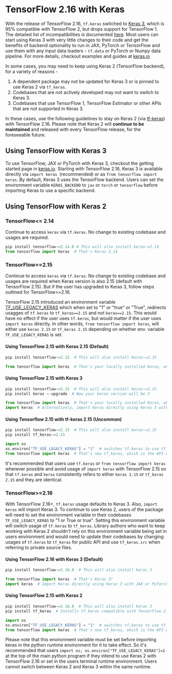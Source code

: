 # TensorFlow 2.16 with Keras

With the release of TensorFlow 2.16, `tf.keras` switched to [Keras 3](https://github.com/keras-team/keras), which is 95% compatible with TensorFlow 2, but drops support for TensorFlow 1. The detailed list of incompatibilities is documented [here](https://github.com/keras-team/keras/issues/18467). Most users can start using Keras 3 with very little changes to their code and get the benefits of backend optionality to run in JAX, PyTorch or TensorFlow and use them with any input data loaders - `tf.data` or PyTorch or Numpy data pipeline. For more details, checkout examples and guides at [keras.io](keras.io) 

In some cases, you may need to keep using Keras 2 (TensorFlow backend), for a variety of reasons - 

1. A dependent package may not be updated for Keras 3 or is pinned to use Keras 2 via `tf_keras`.
2. Codebases that are not actively developed may not want to switch to Keras 3.
3. Codebases that use TensorFlow 1, TensorFlow Estimator or other APIs that are not supported in Keras 3.

In these cases, use the following guidelines to stay on Keras 2 (via [tf-keras](https://github.com/keras-team/tf-keras)) with TensorFlow 2.16. Please note that Keras 2 will **continue to be maintained** and released with every TensorFlow release, for the foreseeable future. 


## Using TensorFlow with Keras 3

To use TensorFlow, JAX or PyTorch with Keras 3, checkout the getting started page in [keras.io](keras.io). Starting with TensorFlow 2.16, Keras 3 is available directly via `import keras `(recommended) or as `from tensorflow import keras`. By default, Keras 3 uses the TensorFlow backend. Users can set the environment variable `KERAS_BACKEND` to `jax` or `torch` or `tensorflow` before importing Keras to use a specific backend.


## Using TensorFlow with Keras 2

### TensorFlow<= 2.14

Continue to access `keras` via `tf.keras`. No change to existing codebase and usages are required.

```python
pip install tensorflow~=2.14.0 # This will also install keras~=2.14
from tensorflow import keras  # That's Keras 2.14
```

### TensorFlow==2.15

Continue to access `keras` via `tf.keras`. No change to existing codebase and usages are required when Keras version is also 2.15 (default with TensorFlow 2.15). But if the user has upgraded to Keras 3, follow steps outlined for TensorFlow>=2.16.

TensorFlow 2.15 introduced an environment variable [TF_USE_LEGACY_KERAS](https://github.com/tensorflow/tensorflow/blob/r2.15/tensorflow/python/util/lazy_loader.py#L96) which when set to "1" or "true" or "True", redirects usagges of `tf.keras` to `tf_keras==2.15` and not `keras==2.15`. This would have no effect if the user uses `tf.keras`, but would matter if the user uses `import keras` directly. In other words, `from tensorflow import keras`, will either use `keras 2.15` or `tf_keras 2.15` depending on whether env. variable `TF_USE_LEGACY_KERAS` is set. 


#### Using TensorFlow 2.15 with Keras 2.15 (Default)
```python
pip install tensorflow~=2.15  # This will also install keras~=2.15

from tensorflow import keras  # That's your locally installed Keras, which is now 2.15
```

#### Using TensorFlow 2.15 with Keras 3
```python
pip install tensorflow~=2.15  # This will also install keras~=2.15
pip install keras –-upgrade  # Now your keras version will be 3

from tensorflow import keras  # That's your locally installed Keras, which is now Keras 3
import keras  # Alternatively, import Keras directly using Keras 3 with JAX or PyTorch backends
```

#### Using Tensorflow 2.15 with tf-keras 2.15 (Uncommon)
```python
pip install tensorflow~=2.15  # This will also install keras~=2.15
pip install tf_keras~=2.15

import os
os.environ["TF_USE_LEGACY_KERAS"] = "1"  # switches tf.keras to use tf_keras
from tensorflow import keras  # That's now tf_keras, which is the API-equivalent to Keras 2
```

It's recommended that users use `tf.keras` or `from tensorflow import keras` wherever possible and avoid usage of `import keras` with TensorFlow 2.15 so that `tf.keras` and `keras` consistently refers to either `keras 2.15` or `tf_keras 2.15` and they are identical.

### TensorFlow>=2.16

With TensorFlow 2.16+, `tf.keras` usage defaults to Keras 3. Also, `import keras` will import Keras 3. To continue to use Keras 2, users of the package will need to set the environment variable in their codebases `TF_USE_LEGACY_KERAS` to "1 or True or true". Setting this environment variable will switch usage of `tf.keras` to `tf_keras`. Library authors who want to keep working with Keras 2 shouldn't rely on this environment variable being set in users environment and would need to update their codebases by changing usages of `tf.keras` to `tf_keras` for public API and use `tf_keras.src` when referring to private source files. 

#### Using TensorFlow 2.16 with Keras 3 (Default)
```python
pip install tensorflow~=2.16.0  # This will also install keras 3

from tensorflow import keras  # That's Keras 3!
import keras  # Import Keras directly using Keras 3 with JAX or PyTorch backends
```

#### Using TensorFlow 2.15 with Keras 2
```python
pip install tensorflow~=2.16.0  # This will also install keras 3
pip install tf_keras  # Installs tf_keras compatible with TensorFlow 2.16

import os
os.environ["TF_USE_LEGACY_KERAS"] = "1"  # switches tf.keras to use tf_keras
from tensorflow import keras  # That's now tf_keras, which is the API-equivalent to Keras 2
```

Please note that this environment variable must be set before importing keras in the python runtime environment for it to take effect. So it's recommended that users `import os; os.environ["TF_USE_LEGACY_KERAS"]=1` at the top of the main python program if they intend to use Keras 2 with TensorFlow 2.16 or set in the users terminal runtime environment. Users cannot switch between Keras 2 and Keras 3 within the same runtime.
